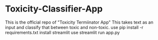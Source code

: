 # Toxicity-Classifier-App
This is the official repo of "Toxicity Termiinator App"  This takes text as an input and classify that between toxic and non-toxic.
use
pip install -r requirements.txt
install streamlit
use streamlit run app.py

